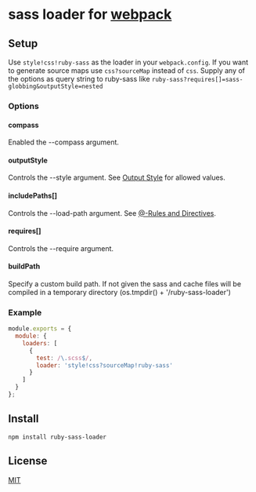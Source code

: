# sass loader for [webpack](http://webpack.github.io/)


## Setup

Use `style!css!ruby-sass` as the loader in your `webpack.config`. If you want to generate source maps use `css?sourceMap` instead of `css`. Supply any of the options as query string to ruby-sass like `ruby-sass?requires[]=sass-globbing&outputStyle=nested`

### Options

#### compass
Enabled the --compass argument.

#### outputStyle
Controls the --style argument. See [Output Style](http://sass-lang.com/documentation/file.SASS_REFERENCE.html#output_style) for allowed values.

#### includePaths[]
Controls the --load-path argument. See [@-Rules and Directives](http://sass-lang.com/documentation/file.SASS_REFERENCE.html#directives).

#### requires[]
Controls the --require argument.

#### buildPath
Specify a custom build path. If not given the sass and cache files will be compiled in a temporary directory (os.tmpdir() + '/ruby-sass-loader')


### Example

``` javascript
module.exports = {
  module: {
    loaders: [
      {
        test: /\.scss$/,
        loader: 'style!css?sourceMap!ruby-sass'
      }
    ]
  }
};
```

## Install

`npm install ruby-sass-loader`

## License

[MIT](http://www.opensource.org/licenses/mit-license.php)